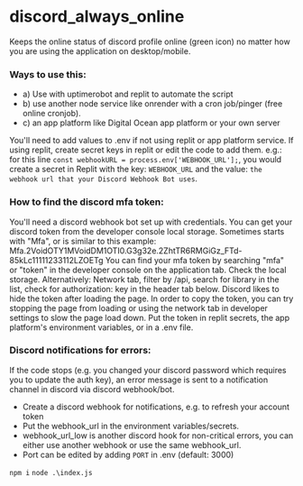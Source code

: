 # discord_always_online
Keeps the online status of discord profile online (green icon) no matter how you are using the application on desktop/mobile.

### Ways to use this:
- a) Use with uptimerobot and replit to automate the script
- b) use another node service like onrender with a cron job/pinger (free online cronjob).
- c) an app platform like Digital Ocean app platform or your own server

You'll need to add values to .env if not using replit or app platform service.
If using replit, create secret keys in replit or edit the code to add them.
e.g.: for this line `const webhookURL = process.env['WEBHOOK_URL'];`, you would create a secret in Replit with the key: `WEBHOOK_URL` and the value: `the webhook url that your Discord Webhook Bot uses`.

### How to find the discord mfa token:
You'll need a discord webhook bot set up with credentials.
You can get your discord token from the developer console local storage. Sometimes starts with "Mfa", or is similar to this example: Mfa.2VoidOTY1MVoidDM1OTI0.G3g32e.2ZhtTR6RMGiGz_FTd-85kLc11111233112LZOETg
You can find your mfa token by searching "mfa" or "token" in the developer console on the application tab. Check the local storage. Alternatively: Network tab, filter by /api, search for library in the list, check for authorization: key in the header tab below. Discord likes to hide the token after loading the page. In order to copy the token, you can try stopping the page from loading or using the network tab in developer settings to slow the page load down. Put the token in replit secrets, the app platform's environment variables, or in a .env file.

### Discord notifications for errors:
If the code stops (e.g. you changed your discord password which requires you to update the auth key), an error message is sent to a notification channel in discord via discord webhook/bot.
- Create a discord webhook for notifications, e.g. to refresh your account token
- Put the webhook_url in the environment variables/secrets.
- webhook_url_low is another discord hook for non-critical errors, you can either use another webhook or use the same webhook_url.
- Port can be edited by adding `PORT` in .env (default: 3000)

```npm i```
```node .\index.js```
